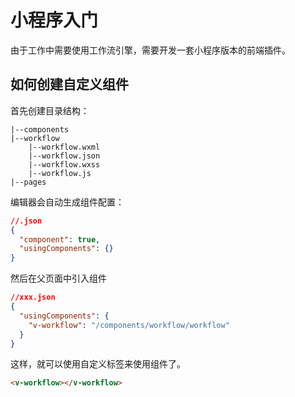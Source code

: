 # 小程序入门
由于工作中需要使用工作流引擎，需要开发一套小程序版本的前端插件。

## 如何创建自定义组件
首先创建目录结构：
```
|--components
|--workflow
    |--workflow.wxml
    |--workflow.json
    |--workflow.wxss
    |--workflow.js
|--pages

```
编辑器会自动生成组件配置：
```json
//.json
{
  "component": true,
  "usingComponents": {}
}
```
然后在父页面中引入组件
```json
//xxx.json
{
  "usingComponents": {
    "v-workflow": "/components/workflow/workflow"
  }
}
```
这样，就可以使用自定义标签来使用组件了。
```html
<v-workflow></v-workflow>
```